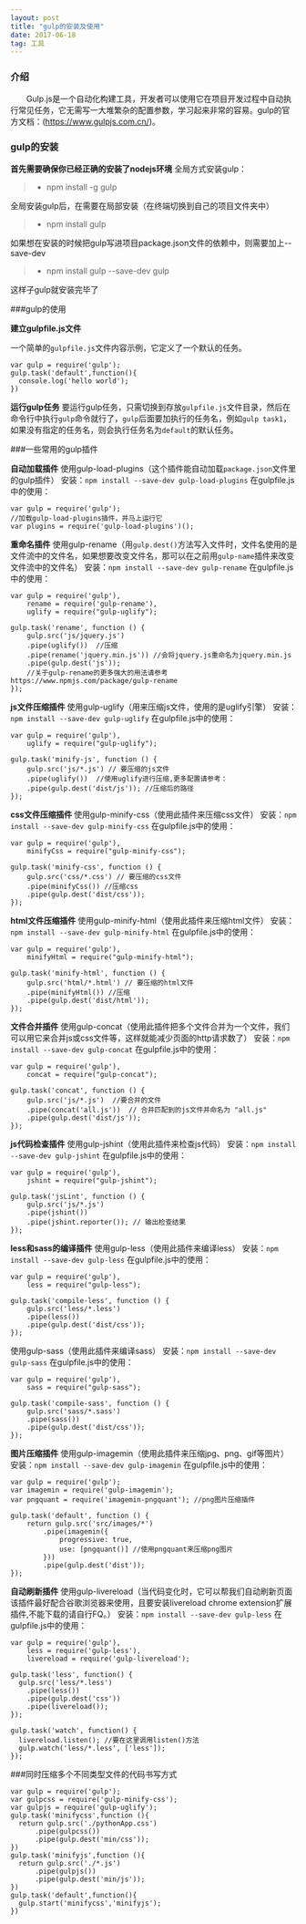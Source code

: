 ```yaml
---
layout: post
title: "gulp的安装及使用"
date: 2017-06-18   
tag: 工具
---
```


### 介绍       

　　Gulp.js是一个自动化构建工具，开发者可以使用它在项目开发过程中自动执行常见任务，它无需写一大堆繁杂的配置参数，学习起来非常的容易。gulp的官方文档：(https://www.gulpjs.com.cn/)。         

### gulp的安装   

**首先需要确保你已经正确的安装了nodejs环境**
全局方式安装gulp：

>* npm install -g gulp

全局安装gulp后，在需要在局部安装（在终端切换到自己的项目文件夹中）

>* npm install gulp

如果想在安装的时候把gulp写进项目package.json文件的依赖中，则需要加上--save-dev

>* npm install gulp --save-dev gulp

这样子gulp就安装完毕了

###gulp的使用

**建立gulpfile.js文件**

一个简单的```gulpfile.js```文件内容示例，它定义了一个默认的任务。
```
var gulp = require('gulp');
gulp.task('default',function(){
  console.log('hello world');
})
```

**运行gulp任务**
要运行gulp任务，只需切换到存放```gulpfile.js```文件目录，然后在命令行中执行```gulp```命令就行了，```gulp```后面要加执行的任务名，例如```gulp task1```，如果没有指定的任务名，则会执行任务名为```default```的默认任务。

###一些常用的gulp插件

**自动加载插件**
使用gulp-load-plugins（这个插件能自动加载```package.json```文件里的gulp插件）
安装：```npm install --save-dev gulp-load-plugins```
在gulpfile.js中的使用：

```
var gulp = require('gulp');
//加载gulp-load-plugins插件，并马上运行它
var plugins = require('gulp-load-plugins')();
```

**重命名插件**
使用gulp-rename（用```gulp.dest()```方法写入文件时，文件名使用的是文件流中的文件名，如果想要改变文件名，那可以在之前用```gulp-name```插件来改变文件流中的文件名）
安装：```npm install --save-dev gulp-rename```
在gulpfile.js中的使用：

```
var gulp = require('gulp'),
    rename = require('gulp-rename'),
    uglify = require("gulp-uglify");
 
gulp.task('rename', function () {
    gulp.src('js/jquery.js')
    .pipe(uglify())  //压缩
    .pipe(rename('jquery.min.js')) //会将jquery.js重命名为jquery.min.js
    .pipe(gulp.dest('js'));
    //关于gulp-rename的更多强大的用法请参考https://www.npmjs.com/package/gulp-rename
});
```

**js文件压缩插件**
使用gulp-uglify（用来压缩js文件，使用的是uglify引擎）
安装：```npm install --save-dev gulp-uglify```
在gulpfile.js中的使用：

```
var gulp = require('gulp'),
    uglify = require("gulp-uglify");
 
gulp.task('minify-js', function () {
    gulp.src('js/*.js') // 要压缩的js文件
    .pipe(uglify())  //使用uglify进行压缩,更多配置请参考：
    .pipe(gulp.dest('dist/js')); //压缩后的路径
});
```

**css文件压缩插件**
使用gulp-minify-css（使用此插件来压缩css文件）
安装：```npm install --save-dev gulp-minify-css```
在gulpfile.js中的使用：
```
var gulp = require('gulp'),
    minifyCss = require("gulp-minify-css");
 
gulp.task('minify-css', function () {
    gulp.src('css/*.css') // 要压缩的css文件
    .pipe(minifyCss()) //压缩css
    .pipe(gulp.dest('dist/css'));
});
```

**html文件压缩插件**
使用gulp-minify-html（使用此插件来压缩html文件）
安装：```npm install --save-dev gulp-minify-html```
在gulpfile.js中的使用：
```
var gulp = require('gulp'),
    minifyHtml = require("gulp-minify-html");
 
gulp.task('minify-html', function () {
    gulp.src('html/*.html') // 要压缩的html文件
    .pipe(minifyHtml()) //压缩
    .pipe(gulp.dest('dist/html'));
});
```

**文件合并插件**
使用gulp-concat（使用此插件把多个文件合并为一个文件，我们可以用它来合并js或css文件等，这样就能减少页面的http请求数了）
安装：```npm install --save-dev gulp-concat```
在gulpfile.js中的使用：
```
var gulp = require('gulp'),
    concat = require("gulp-concat");
 
gulp.task('concat', function () {
    gulp.src('js/*.js')  //要合并的文件
    .pipe(concat('all.js'))  // 合并匹配到的js文件并命名为 "all.js"
    .pipe(gulp.dest('dist/js'));
});
```

**js代码检查插件**
使用gulp-jshint（使用此插件来检查js代码）
安装：```npm install --save-dev gulp-jshint```
在gulpfile.js中的使用：
```
var gulp = require('gulp'),
    jshint = require("gulp-jshint");
 
gulp.task('jsLint', function () {
    gulp.src('js/*.js')
    .pipe(jshint())
    .pipe(jshint.reporter()); // 输出检查结果
});
```

**less和sass的编译插件**
使用gulp-less（使用此插件来编译less）
安装：```npm install --save-dev gulp-less```
在gulpfile.js中的使用：
```
var gulp = require('gulp'),
    less = require("gulp-less");
 
gulp.task('compile-less', function () {
    gulp.src('less/*.less')
    .pipe(less())
    .pipe(gulp.dest('dist/css'));
});
```

使用gulp-sass（使用此插件来编译sass）
安装：```npm install --save-dev gulp-sass```
在gulpfile.js中的使用：
```
var gulp = require('gulp'),
    sass = require("gulp-sass");
 
gulp.task('compile-sass', function () {
    gulp.src('sass/*.sass')
    .pipe(sass())
    .pipe(gulp.dest('dist/css'));
});
```

**图片压缩插件**
使用gulp-imagemin（使用此插件来压缩jpg、png、gif等图片）
安装：```npm install --save-dev gulp-imagemin```
在gulpfile.js中的使用：
```
var gulp = require('gulp');
var imagemin = require('gulp-imagemin');
var pngquant = require('imagemin-pngquant'); //png图片压缩插件

gulp.task('default', function () {
    return gulp.src('src/images/*')
        .pipe(imagemin({
            progressive: true,
            use: [pngquant()] //使用pngquant来压缩png图片
        }))
        .pipe(gulp.dest('dist'));
});
```

**自动刷新插件**
使用gulp-livereload（当代码变化时，它可以帮我们自动刷新页面
该插件最好配合谷歌浏览器来使用，且要安装livereload chrome extension扩展插件,不能下载的请自行FQ。）
安装：```npm install --save-dev gulp-less```
在gulpfile.js中的使用：
```
var gulp = require('gulp'),
    less = require('gulp-less'),
    livereload = require('gulp-livereload');

gulp.task('less', function() {
  gulp.src('less/*.less')
    .pipe(less())
    .pipe(gulp.dest('css'))
    .pipe(livereload());
});

gulp.task('watch', function() {
  livereload.listen(); //要在这里调用listen()方法
  gulp.watch('less/*.less', ['less']);
});
```

###同时压缩多个不同类型文件的代码书写方式
```
var gulp = require('gulp');
var gulpcss = require('gulp-minify-css');
var gulpjs = require('gulp-uglify');
gulp.task('minifycss',function (){
  return gulp.src('./pythonApp.css')
      .pipe(gulpcss())
      .pipe(gulp.dest('min/css'));
})
gulp.task('minifyjs',function (){
  return gulp.src('./*.js')
      .pipe(gulpjs())
      .pipe(gulp.dest('min/js'));
})
gulp.task('default',function(){
  gulp.start('minifycss','minifyjs');
})
```